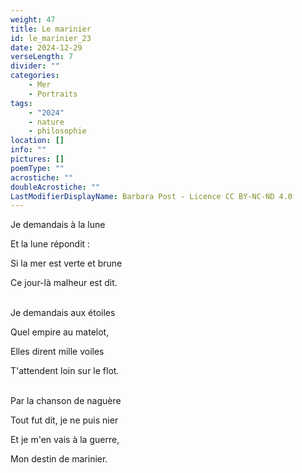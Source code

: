 ```yaml
---
weight: 47
title: Le marinier
id: le_marinier_23
date: 2024-12-29
verseLength: 7
divider: ""
categories:
    - Mer
    - Portraits
tags:
    - "2024"
    - nature
    - philosophie
location: []
info: ""
pictures: []
poemType: ""
acrostiche: ""
doubleAcrostiche: ""
LastModifierDisplayName: Barbara Post - Licence CC BY-NC-ND 4.0
---
```

Je demandais à la lune

Et la lune répondit :

Si la mer est verte et brune

Ce jour-là malheur est dit.

 \
Je demandais aux étoiles

Quel empire au matelot,

Elles dirent mille voiles

T'attendent loin sur le flot.

 \
Par la chanson de naguère

Tout fut dit, je ne puis nier

Et je m'en vais à la guerre,

Mon destin de marinier.
